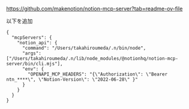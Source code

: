 https://github.com/makenotion/notion-mcp-server?tab=readme-ov-file

以下を追加

```/Users/username/Library/Application Support/Claude/claude_desktop_config.json
{
  "mcpServers": {
    "notion_api": {
      "command": "/Users/takahiroumeda/.n/bin/node",
      "args": ["/Users/takahiroumeda/.n/lib/node_modules/@notionhq/notion-mcp-server/bin/cli.mjs"],
      "env": {
        "OPENAPI_MCP_HEADERS": "{\"Authorization\": \"Bearer ntn_****\", \"Notion-Version\": \"2022-06-28\" }"
      }
    }
  }
}
```

